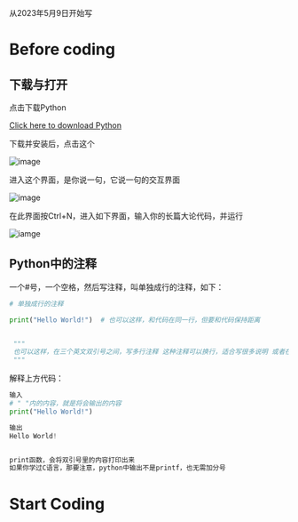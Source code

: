从2023年5月9日开始写

# Before coding

## 下载与打开

点击下载Python

[Click here to download Python](https://www.python.org/downloads/)


下载并安装后，点击这个

![image](https://github.com/ShenFengyue/Python-For-You/blob/main/img/IDLE.png)

进入这个界面，是你说一句，它说一句的交互界面

![image](https://github.com/ShenFengyue/Python-For-You/blob/main/img/%E4%BA%A4%E4%BA%92%E7%95%8C%E9%9D%A2.png)



在此界面按Ctrl+N，进入如下界面，输入你的长篇大论代码，并运行

![iamge](https://github.com/ShenFengyue/Python-For-You/blob/main/img/%E5%86%99%E9%95%BF%E7%AF%87%E4%BB%A3%E7%A0%81.png)





## Python中的注释

一个#号，一个空格，然后写注释，叫单独成行的注释，如下：
```python
# 单独成行的注释

print("Hello World!")  # 也可以这样，和代码在同一行，但要和代码保持距离


 """ 
 也可以这样，在三个英文双引号之间，写多行注释 这种注释可以换行，适合写很多说明 或者在代码中发表长篇演讲 
 """
```



解释上方代码：
```python
输入 
# " "内的内容，就是将会输出的内容 
print("Hello World!") 

输出 
Hello World!


print函数，会将双引号里的内容打印出来
如果你学过C语言，那要注意，python中输出不是printf，也无需加分号
```




# Start Coding
